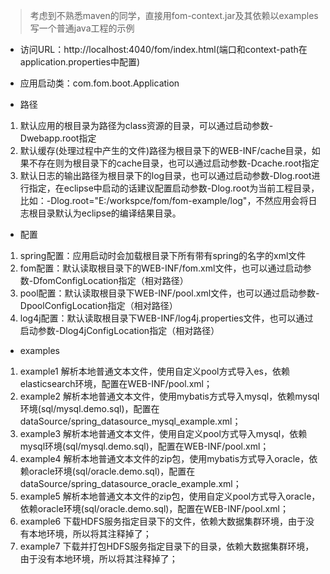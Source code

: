 > 考虑到不熟悉maven的同学，直接用fom-context.jar及其依赖以examples写一个普通java工程的示例

* 访问URL：http://localhost:4040/fom/index.html(端口和context-path在application.properties中配置)
* 应用启动类：com.fom.boot.Application

* 路径
1. 默认应用的根目录为路径为class资源的目录，可以通过启动参数-Dwebapp.root指定
2. 默认缓存(处理过程中产生的文件)路径为根目录下的WEB-INF/cache目录，如果不存在则为根目录下的cache目录，也可以通过启动参数-Dcache.root指定
3. 默认日志的输出路径为根目录下的log目录，也可以通过启动参数-Dlog.root进行指定，在eclipse中启动的话建议配置启动参数-Dlog.root为当前工程目录，比如：-Dlog.root="E:/workspce/fom/fom-example/log"，不然应用会将日志根目录默认为eclipse的编译结果目录。

* 配置
1. spring配置：应用启动时会加载根目录下所有带有spring的名字的xml文件
2. fom配置：默认读取根目录下的WEB-INF/fom.xml文件，也可以通过启动参数-DfomConfigLocation指定（相对路径）
3. pool配置：默认读取根目录下WEB-INF/pool.xml文件，也可以通过启动参数-DpoolConfigLocation指定（相对路径）
4. log4j配置：默认读取根目录下WEB-INF/log4j.properties文件，也可以通过启动参数-Dlog4jConfigLocation指定（相对路径）

* examples
1. example1  解析本地普通文本文件，使用自定义pool方式导入es，依赖elasticsearch环境，配置在WEB-INF/pool.xml；
2. example2  解析本地普通文本文件，使用mybatis方式导入mysql，依赖mysql环境(sql/mysql.demo.sql)，配置在dataSource/spring_datasource_mysql_example.xml；
3. example3  解析本地普通文本文件，使用自定义pool方式导入mysql，依赖mysql环境(sql/mysql.demo.sql)，配置在WEB-INF/pool.xml；
4. example4  解析本地普通文本文件的zip包，使用mybatis方式导入oracle，依赖oracle环境(sql/oracle.demo.sql)，配置在dataSource/spring_datasource_oracle_example.xml；
5. example5  解析本地普通文本文件的zip包，使用自定义pool方式导入oracle，依赖oracle环境(sql/oracle.demo.sql)，配置在WEB-INF/pool.xml；
6. example6  下载HDFS服务指定目录下的文件，依赖大数据集群环境，由于没有本地环境，所以将其注释掉了；
7. example7  下载并打包HDFS服务指定目录下的目录，依赖大数据集群环境，由于没有本地环境，所以将其注释掉了；
